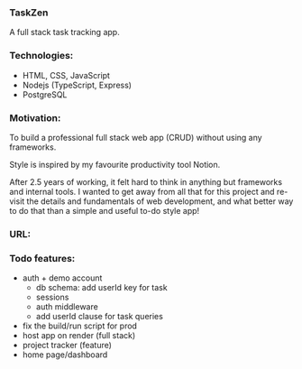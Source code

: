 ### TaskZen 

A full stack task tracking app.


### Technologies:

- HTML, CSS, JavaScript
- Nodejs (TypeScript, Express)
- PostgreSQL


### Motivation:

To build a professional full stack web app (CRUD) without using any frameworks.

Style is inspired by my favourite productivity tool Notion.

After 2.5 years of working, it felt hard to think in anything but frameworks and internal tools. I wanted to get away from all that for this project and re-visit the details and fundamentals of web development, and what better way to do that than a simple and useful to-do style app!


### URL:


### Todo features:

- auth + demo account
    - db schema: add userId key for task
    - sessions
    - auth middleware
    - add userId clause for task queries
- fix the build/run script for prod
- host app on render (full stack)
- project tracker (feature)
- home page/dashboard
















